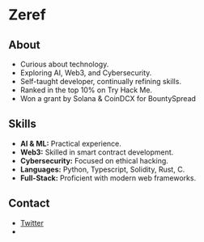 # Zeref

## About

- Curious about technology.
- Exploring AI, Web3, and Cybersecurity.
- Self-taught developer, continually refining skills.
- Ranked in the top 10% on Try Hack Me.
- Won a grant by Solana & CoinDCX for BountySpread

## Skills

- **AI & ML:** Practical experience.
- **Web3:** Skilled in smart contract development.
- **Cybersecurity:** Focused on ethical hacking.
- **Languages:** Python, Typescript, Solidity, Rust, C.
- **Full-Stack:** Proficient with modern web frameworks.

## Contact

- [Twitter](https://x.com/dev_krishhh)
- 
